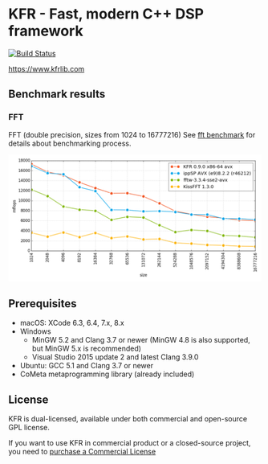 # KFR - Fast, modern C++ DSP framework

[![Build Status](https://travis-ci.org/kfrlib/kfr.svg?branch=master)](https://travis-ci.org/kfrlib/kfr)

https://www.kfrlib.com


## Benchmark results
### FFT

FFT (double precision, sizes from 1024 to 16777216)
See [fft benchmark](https://github.com/kfrlib/fft-benchmark) for details about benchmarking process.

![FFT Performance](img/fft_performance.png)
    
## Prerequisites

* macOS: XCode 6.3, 6.4, 7.x, 8.x
* Windows
  * MinGW 5.2 and Clang 3.7 or newer (MinGW 4.8 is also supported, but MinGW 5.x is recommended)
  * Visual Studio 2015 update 2 and latest Clang 3.9.0
* Ubuntu: GCC 5.1 and Clang 3.7 or newer
* CoMeta metaprogramming library (already included)


## License

KFR is dual-licensed, available under both commercial and open-source GPL license.

If you want to use KFR in commercial product or a closed-source project, you need to [purchase a Commercial License](https://kfrlib.com/purchase-license)
